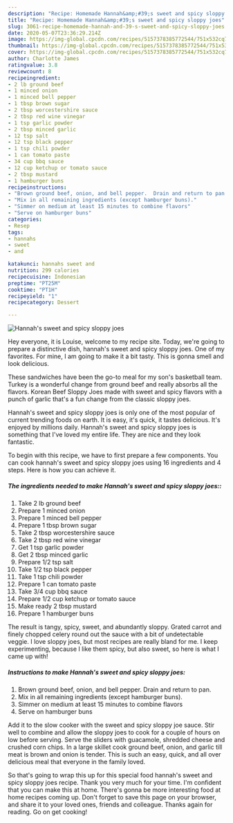 ```yaml
---
description: "Recipe: Homemade Hannah&amp;#39;s sweet and spicy sloppy joes"
title: "Recipe: Homemade Hannah&amp;#39;s sweet and spicy sloppy joes"
slug: 3061-recipe-homemade-hannah-and-39-s-sweet-and-spicy-sloppy-joes
date: 2020-05-07T23:36:29.214Z
image: https://img-global.cpcdn.com/recipes/5157378385772544/751x532cq70/hannahs-sweet-and-spicy-sloppy-joes-recipe-main-photo.jpg
thumbnail: https://img-global.cpcdn.com/recipes/5157378385772544/751x532cq70/hannahs-sweet-and-spicy-sloppy-joes-recipe-main-photo.jpg
cover: https://img-global.cpcdn.com/recipes/5157378385772544/751x532cq70/hannahs-sweet-and-spicy-sloppy-joes-recipe-main-photo.jpg
author: Charlotte James
ratingvalue: 3.8
reviewcount: 8
recipeingredient:
- 2 lb ground beef
- 1 minced onion
- 1 minced bell pepper
- 1 tbsp brown sugar
- 2 tbsp worcestershire sauce
- 2 tbsp red wine vinegar
- 1 tsp garlic powder
- 2 tbsp minced garlic
- 12 tsp salt
- 12 tsp black pepper
- 1 tsp chili powder
- 1 can tomato paste
- 34 cup bbq sauce
- 12 cup ketchup or tomato sauce
- 2 tbsp mustard
- 1 hamburger buns
recipeinstructions:
- "Brown ground beef, onion, and bell pepper.  Drain and return to pan."
- "Mix in all remaining ingredients (except hamburger buns)."
- "Simmer on medium at least 15 minutes to combine flavors"
- "Serve on hamburger buns"
categories:
- Resep
tags:
- hannahs
- sweet
- and

katakunci: hannahs sweet and
nutrition: 299 calories
recipecuisine: Indonesian
preptime: "PT25M"
cooktime: "PT1H"
recipeyield: "1"
recipecategory: Dessert

---
```



![Hannah&#39;s sweet and spicy sloppy joes](https://img-global.cpcdn.com/recipes/5157378385772544/751x532cq70/hannahs-sweet-and-spicy-sloppy-joes-recipe-main-photo.jpg)

Hey everyone, it is Louise, welcome to my recipe site. Today, we're going to prepare a distinctive dish, hannah&#39;s sweet and spicy sloppy joes. One of my favorites. For mine, I am going to make it a bit tasty. This is gonna smell and look delicious.

These sandwiches have been the go-to meal for my son&#39;s basketball team. Turkey is a wonderful change from ground beef and really absorbs all the flavors. Korean Beef Sloppy Joes made with sweet and spicy flavors with a punch of garlic that&#39;s a fun change from the classic sloppy joes.

Hannah&#39;s sweet and spicy sloppy joes is only one of the most popular of current trending foods on earth. It is easy, it's quick, it tastes delicious. It's enjoyed by millions daily. Hannah&#39;s sweet and spicy sloppy joes is something that I've loved my entire life. They are nice and they look fantastic.


To begin with this recipe, we have to first prepare a few components. You can cook hannah&#39;s sweet and spicy sloppy joes using 16 ingredients and 4 steps. Here is how you can achieve it.

##### The ingredients needed to make Hannah&#39;s sweet and spicy sloppy joes::

1. Take 2 lb ground beef
1. Prepare 1 minced onion
1. Prepare 1 minced bell pepper
1. Prepare 1 tbsp brown sugar
1. Take 2 tbsp worcestershire sauce
1. Take 2 tbsp red wine vinegar
1. Get 1 tsp garlic powder
1. Get 2 tbsp minced garlic
1. Prepare 1/2 tsp salt
1. Take 1/2 tsp black pepper
1. Take 1 tsp chili powder
1. Prepare 1 can tomato paste
1. Take 3/4 cup bbq sauce
1. Prepare 1/2 cup ketchup or tomato sauce
1. Make ready 2 tbsp mustard
1. Prepare 1 hamburger buns


The result is tangy, spicy, sweet, and abundantly sloppy. Grated carrot and finely chopped celery round out the sauce with a bit of undetectable veggie. I love sloppy joes, but most recipes are really bland for me. I keep experimenting, because I like them spicy, but also sweet, so here is what I came up with! 

##### Instructions to make Hannah&#39;s sweet and spicy sloppy joes:

1. Brown ground beef, onion, and bell pepper.  Drain and return to pan.
1. Mix in all remaining ingredients (except hamburger buns).
1. Simmer on medium at least 15 minutes to combine flavors
1. Serve on hamburger buns


Add it to the slow cooker with the sweet and spicy sloppy joe sauce. Stir well to combine and allow the sloppy joes to cook for a couple of hours on low before serving. Serve the sliders with guacamole, shredded cheese and crushed corn chips. In a large skillet cook ground beef, onion, and garlic till meat is brown and onion is tender. This is such an easy, quick, and all over delicious meal that everyone in the family loved. 

So that's going to wrap this up for this special food hannah&#39;s sweet and spicy sloppy joes recipe. Thank you very much for your time. I'm confident that you can make this at home. There's gonna be more interesting food at home recipes coming up. Don't forget to save this page on your browser, and share it to your loved ones, friends and colleague. Thanks again for reading. Go on get cooking!
